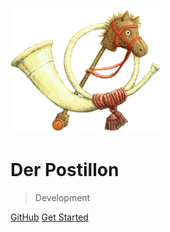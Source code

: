 ![Der Postillon](assets/images/logo.png)

# Der Postillon

> Development

[GitHub](https://github.com/postillonmedia/)
[Get Started](#der-postillon-❤-open-source)

<!-- background color -->
